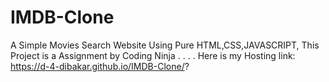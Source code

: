 # IMDB-Clone
A Simple Movies Search Website Using Pure HTML,CSS,JAVASCRIPT, This Project is a Assignment by Coding Ninja
.
.
.
.
Here is my Hosting link: https://d-4-dibakar.github.io/IMDB-Clone/?
